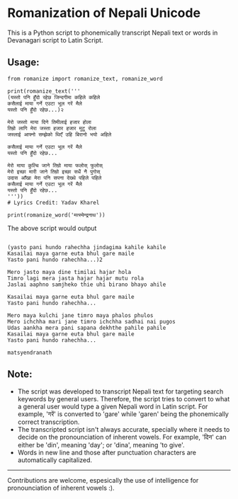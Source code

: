 Romanization of Nepali Unicode
========================== 

This is a Python script to phonemically transcript Nepali text or words in Devanagari script to Latin Script.

## Usage:

```
from romanize import romanize_text, romanize_word

print(romanize_text('''
(यस्तो पनि हुँदो रहेछ जिन्दगीमा कहिले कहिले 
कसैलाई माया गर्ने एउटा भूल गरें मैले 
यस्तो पनि हुँदो रहेछ...)२ 

मेरो जस्तो माया दिने तिमीलाई हजार होला 
तिम्रो लागि मेरा जस्ता हजार हजार मुटु रोला 
जस्लाई आफ्नो सम्झेको थिएँ उहि बिरानो भयो अहिले 

कसैलाई माया गर्ने एउटा भूल गरें मैले 
यस्तो पनि हुँदो रहेछ... 

मेरो माया कुल्चि जाने तिम्रो माया फलोस् फुलोस् 
मेरो इच्छा मारी जाने तिम्रो इच्छा सधैं नै पुगोस् 
उदास आँखा मेरा पनि सपना देख्थे पहिले पहिले 
कसैलाई माया गर्ने एउटा भूल गरें मैले 
यस्तो पनि हुँदो रहेछ...
'''))
# Lyrics Credit: Yadav Kharel

print(romanize_word('मत्स्येन्द्रनाथ'))
``` 

The above script would output
```

(yasto pani hundo rahechha jindagima kahile kahile 
Kasailai maya garne euta bhul gare maile 
Yasto pani hundo rahechha...)2 

Mero jasto maya dine timilai hajar hola 
Timro lagi mera jasta hajar hajar mutu rola 
Jaslai aaphno samjheko thie uhi birano bhayo ahile 

Kasailai maya garne euta bhul gare maile 
Yasto pani hundo rahechha... 

Mero maya kulchi jane timro maya phalos phulos 
Mero ichchha mari jane timro ichchha sadhai nai pugos 
Udas aankha mera pani sapana dekhthe pahile pahile 
Kasailai maya garne euta bhul gare maile 
Yasto pani hundo rahechha...

matsyendranath
```

## Note:
 - The script was developed to transcript Nepali text for targeting search keywords by general users. Therefore, the script tries to convert to what a general user would type a given Nepali word in Latin script. For example, 'गरें' is converted to 'gare' while 'garen' being the phonemically correct transcription.
 - The transcripted script isn't always accurate, specially where it needs to decide on the pronounciation of inherent vowels. For example, 'दिन' can either be 'din', meaning 'day'; or 'dina', meaning 'to give'.     
- Words in new line and those after punctuation characters are automatically capitalized.

--------------------------------------

Contributions are welcome, espesically the use of intelligence for pronounciation of inherent vowels :).
 
